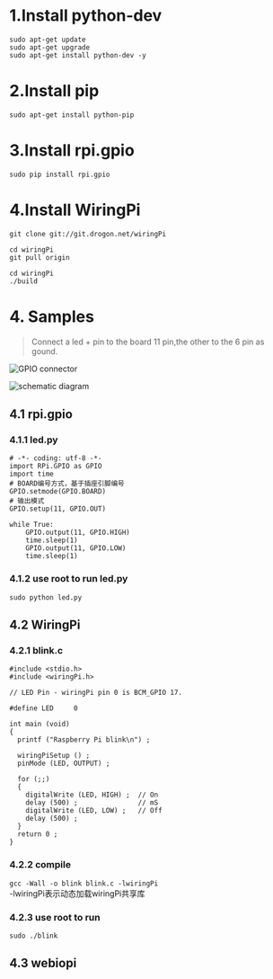 # 1.Install python-dev
    sudo apt-get update
    sudo apt-get upgrade
    sudo apt-get install python-dev -y

# 2.Install pip
`sudo apt-get install python-pip`

# 3.Install rpi.gpio
`sudo pip install rpi.gpio`

# 4.Install WiringPi
    git clone git://git.drogon.net/wiringPi

    cd wiringPi
    git pull origin

    cd wiringPi
    ./build
# 4. Samples
>Connect a led + pin to the board 11 pin,the other to the 6 pin as gound.

![GPIO connector](http://img.blog.csdn.net/20140726111027622?watermark/2/text/aHR0cDovL2Jsb2cuY3Nkbi5uZXQveHVrYWk4NzExMDU=/font/5a6L5L2T/fontsize/400/fill/I0JBQkFCMA==/dissolve/70/gravity/SouthEast)

![schematic diagram](http://img.blog.csdn.net/20140726111041240?watermark/2/text/aHR0cDovL2Jsb2cuY3Nkbi5uZXQveHVrYWk4NzExMDU=/font/5a6L5L2T/fontsize/400/fill/I0JBQkFCMA==/dissolve/70/gravity/SouthEast)

## 4.1 rpi.gpio

### 4.1.1 led.py
    # -*- coding: utf-8 -*-  
    import RPi.GPIO as GPIO  
    import time  
    # BOARD编号方式，基于插座引脚编号  
    GPIO.setmode(GPIO.BOARD)  
    # 输出模式  
    GPIO.setup(11, GPIO.OUT)  
      
    while True:  
        GPIO.output(11, GPIO.HIGH)  
        time.sleep(1)  
        GPIO.output(11, GPIO.LOW)  
        time.sleep(1) 

### 4.1.2 use root to run led.py
`sudo python led.py`

## 4.2 WiringPi

### 4.2.1 blink.c
    #include <stdio.h>
    #include <wiringPi.h>

    // LED Pin - wiringPi pin 0 is BCM_GPIO 17.

    #define LED     0

    int main (void)
    {
      printf ("Raspberry Pi blink\n") ;

      wiringPiSetup () ;
      pinMode (LED, OUTPUT) ;

      for (;;)
      {
        digitalWrite (LED, HIGH) ;  // On
        delay (500) ;               // mS
        digitalWrite (LED, LOW) ;   // Off
        delay (500) ;
      }
      return 0 ;
    }

### 4.2.2 compile
`gcc -Wall -o blink blink.c -lwiringPi`    
-lwiringPi表示动态加载wiringPi共享库

### 4.2.3 use root to run
`sudo ./blink`

## 4.3 webiopi

